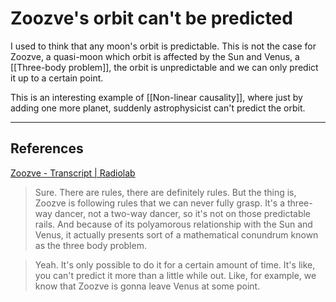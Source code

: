 # Zoozve's orbit can't be predicted

I used to think that any moon's orbit is predictable. This is not the case for Zoozve, a quasi-moon which orbit is affected by the Sun and Venus, a [[Three-body problem]], the orbit is unpredictable and we can only predict it up to a certain point.

This is an interesting example of [[Non-linear causality]], where just by adding one more planet, suddenly astrophysicist can't predict the orbit.

---
## References
[Zoozve - Transcript | Radiolab](https://radiolab.org/podcast/zoozve/transcript)
> Sure. There are rules, there are definitely rules. But the thing is, Zoozve is following rules that we can never fully grasp. It's a three-way dancer, not a two-way dancer, so it's not on those predictable rails. And because of its polyamorous relationship with the Sun and Venus, it actually presents sort of a mathematical conundrum known as the three body problem.

> Yeah. It's only possible to do it for a certain amount of time. It's like, you can't predict it more than a little while out. Like, for example, we know that Zoozve is gonna leave Venus at some point.

<!-- #evergreen -->

<!-- {BearID:A0FC5B96-5C96-461D-951A-7969C27D1E30} -->
